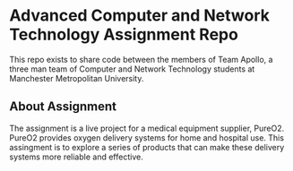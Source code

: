 # Advanced Computer and Network Technology Assignment Repo
This repo exists to share code between the members of Team Apollo, a three man team of Computer and Network Technology students at Manchester Metropolitan University.

## About Assignment
The assignment is a live project for a medical equipment supplier, PureO2. PureO2 provides oxygen delivery systems for home and hospital use. This assingment is to explore a series of products that can make these delivery systems more reliable and effective.
